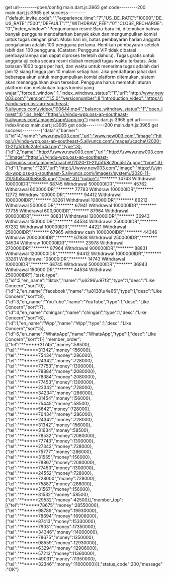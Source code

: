 <html><head>
  <!--
    If you are serving your web app in a path other than the root, change the
    href value below to reflect the base path you are serving from.

    The path provided below has to start and end with a slash "/" in order for
    it to work correctly.

    Fore more details:
    * https://developer.mozilla.org/en-US/docs/Web/HTML/Element/base
  -->
  <base href="/">

  <meta charset="UTF-8">
  <meta content="IE=Edge" http-equiv="X-UA-Compatible">
  <meta name="description" content="A new Flutter project.">

  <!-- iOS meta tags & icons -->
  <meta name="apple-mobile-web-app-capable" content="yes">
  <meta name="apple-mobile-web-app-status-bar-style" content="black">




get url---------open/config
main.dart.js:3965 get code---------200
main.dart.js:3965 get success---------{"default_invite_code":"","experience_time":"7","US_DE_RATE":"10000","DE_US_RATE":"500","DEFAULT":"","WITHDRAW_FEE":"0","CLOSE_RECHARGE":"0","index_window":"Pengumuman resmi: Baru-baru ini, ditemukan bahwa banyak pengguna mendaftarkan banyak akun dan mengumpulkan komisi untuk tugas dengan jahat. Mulai hari ini, batas pembayaran harian anggota pengalaman adalah 100 pengguna pertama. Hentikan pembayaran setelah lebih dari 100 pengguna. (Catatan: Pengguna VIP tidak dibatasi pembayarannya dan dapat diproses terlebih dahulu). Tugas gratis untuk anggota uji coba secara resmi diubah menjadi tugas waktu terbatas. Ada batasan 1000 tugas per hari, dan waktu untuk menerima tugas adalah dari jam 12 siang hingga jam 10 malam setiap hari. Jika pendaftaran jahat dari beberapa akun untuk mengumpulkan komisi platform ditemukan, sistem akan menangguhkan akun tersebut. Pengguna harus mematuhi aturan platform dan melakukan tugas komisi yang wajar.","forced_window":1,"index_windows_status":"1","url":"http:\/\/www.new003.com","version":"1.5.0","versionnumber":8,"Introduction_video":"https:\/\/yindu-wpp.oss-ap-southeast-5.aliyuncs.com\/video\/100644.mp4","balance_withdraw_status":"1","open_invest":0,"ios_help":"https:\/\/yindu-wpp.oss-ap-southeast-5.aliyuncs.com\/images\/app\/app.jpg"}
main.dart.js:3965 get url---------index/index
main.dart.js:3965 get code---------200
main.dart.js:3965 get success---------{"data":{"banner":[{"id":4,"name":"www.new003.com","url":"www.new003.com","image":"https:\/\/yindu-wpp.oss-ap-southeast-5.aliyuncs.com\/images\/cache\/2020-11-21\/5fb8c2afe1b4d.png","type":3},{"id":2,"name":"http:\/\/www.new003.com","url":"http:\/\/www.new003.com","image":"https:\/\/yindu-wpp.oss-ap-southeast-5.aliyuncs.com\/images\/cache\/2020-11-21\/5fb8c2bc5517a.png","type":3},{"id":1,"name":"123","url":"http:\/\/www.new003.com","image":"https:\/\/yindu-wpp.oss-ap-southeast-5.aliyuncs.com\/images\/system\/2020-11-21\/5fb8c405e8e35.png","type":3}],"notice":["******* 14743 Withdrawal 100000IDR","******* 68745 Withdrawal 500000IDR","******* 45762 Withdrawal 600000IDR","******* 77783 Withdraw 100000IDR","******* 12772 Withdraw 100000IDR","******* 94412 Withdrawal 1000000IDR","******* 33261 Withdrawal 108000IDR","******* 86212 Withdrawal 500000IDR","******* 67941 Withdrawal 100000IDR","******* 77735 Withdrawal 600,000IDR","******* 87964 Withdrawal 900000IDR","******* 88831 Withdrawal 1200000IDR","******* 36943 Withdrawal 150000IDR","******* 44534 Withdrawal 250000IDR","******* 67232 Withdrawal 100000IDR","******* 44221 Withdrawal 250000IDR","******* 67965 withdraw cash 1000000IDR","******* 44346 Withdraw 2000000IDR","******* 67938 Withdrawal 250000IDR","******* 34534 Withdraw 100000IDR","******* 23978 Withdrawal 270000IDR","******* 87964 Withdrawal 900000IDR","******* 88831 Withdrawal 1200000IDR","******* 94412 Withdrawal 1000000IDR","******* 33261 Withdrawal 108000IDR","******* 14743 Withdrawal 100000IDR","******* 68745 Withdrawal 500000IDR","******* 36943 Withdrawal 150000IDR","******* 44534 Withdrawal 250000IDR"],"task_type":[{"id":5,"en_name":"tiktok","name":"\u6296\u97f3","type":1,"desc":"Like Concern","sort":9},{"id":2,"en_name":"facebook","name":"\u8138\u4e66","type":1,"desc":"Like Concern","sort":8},{"id":3,"en_name":"YouTube","name":"YouTube","type":1,"desc":"Like Concern","sort":7},{"id":4,"en_name":"chingari","name":"chingari","type":1,"desc":"Like Concern","sort":6},{"id":1,"en_name":"Wpp","name":"Wpp","type":1,"desc":"Like Concern","sort":5},{"id":6,"en_name":"WhatsApp","name":"WhatsApp","type":1,"desc":"Like Concern","sort":1}],"member_order":[{"tel":"*******31745","money":58500},{"tel":"*******31342","money":156000},{"tel":"*******75434","money":286000},{"tel":"*******24342","money":728000},{"tel":"*******77753","money":1300000},{"tel":"*******78884","money":2080000},{"tel":"*******78384","money":2080000},{"tel":"*******77453","money":1300000},{"tel":"*******23342","money":728000},{"tel":"*******34234","money":286000},{"tel":"*******31454","money":156000},{"tel":"*******75445","money":58500},{"tel":"*******5642","money":728000},{"tel":"*******76434","money":286000},{"tel":"*******24342","money":728000},{"tel":"*******31342","money":156000},{"tel":"*******31634","money":58500},{"tel":"*******78532","money":2080000},{"tel":"*******77743","money":1300000},{"tel":"*******27342","money":728000},{"tel":"*******75777","money":286000},{"tel":"*******31555","money":156000},{"tel":"*******78867","money":2080000},{"tel":"*******77453","money":1300000},{"tel":"*******24552","money":728000},{"tel":"*******728000","money":728000},{"tel":"*******75887","money":286000},{"tel":"*******31567","money":156000},{"tel":"*******31532","money":58500},{"tel":"*******29532","money":42500}],"member_top":[{"tel":"*******78675","money":28550000},{"tel":"*******98789","money":19930000},{"tel":"*******78694","money":16906000},{"tel":"*******87413","money":15330000},{"tel":"*******79031","money":17350000},{"tel":"*******34346","money":14000000},{"tel":"*******78675","money":1350000},{"tel":"*******98559","money":12930000},{"tel":"*******63294","money":12906000},{"tel":"*******57213","money":11360000},{"tel":"*******49031","money":11350000},{"tel":"*******32346","money":11000000}]},"status_code":200,"message":"OK"}
